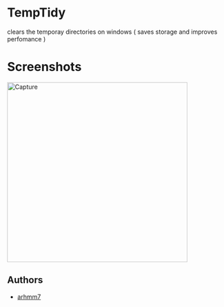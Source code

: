 
# TempTidy
clears the temporay directories on windows ( saves storage and improves perfomance )

# Screenshots

<img width="418" alt="Capture" src="https://github.com/arhmm7/TempTidy/assets/145904433/64c40efe-bfca-4f15-8913-eb4a7e28fff2">

## Authors

- [arhmm7](https://www.github.com/arhmm7)




